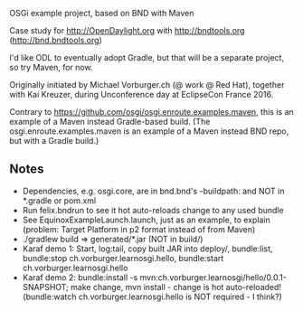 OSGi example project, based on BND with Maven

Case study for http://OpenDaylight.org with http://bndtools.org (http://bnd.bndtools.org)

I'd like ODL to eventually adopt Gradle, but that will be a separate project, so try Maven, for now.

Originally initiated by Michael Vorburger.ch (@ work @ Red Hat),
together with Kai Kreuzer, during Unconference day at EclipseCon France 2016.

Contrary to https://github.com/osgi/osgi.enroute.examples.maven, this is an example of a Maven instead Gradle-based build.
(The osgi.enroute.examples.maven is an example of a Maven instead BND repo, but with a Gradle build.)


Notes
-----

* Dependencies, e.g. osgi.core, are in bnd.bnd's -buildpath: and NOT in *.gradle or pom.xml
* Run felix.bndrun to see it hot auto-reloads change to any used bundle
* See EquinoxExampleLaunch.launch, just as an example, to explain (problem: Target Platform in p2 format instead of from Maven)
* ./gradlew build => generated/*.jar (NOT in build/)
* Karaf demo 1: Start, log:tail, copy built JAR into deploy/, bundle:list, bundle:stop ch.vorburger.learnosgi.hello, bundle:start ch.vorburger.learnosgi.hello
* Karaf demo 2: bundle:install -s mvn:ch.vorburger.learnosgi/hello/0.0.1-SNAPSHOT; make change, mvn install - change is hot auto-reloaded!  (bundle:watch ch.vorburger.learnosgi.hello is NOT required - I think?)
